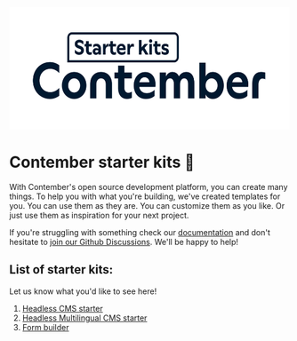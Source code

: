 <div align="center">
	<a href="https://www.contember.com/" target="_blank">
			<picture>
				<source media="(prefers-color-scheme: dark)" srcset=".github/assets/logo_l.svg">
				<img height="220" alt="Contember Interface logo (dark or light)" src=".github/assets/logo_d.svg">
		</picture>
	</a>
</div>

# Contember starter kits 🚀

With Contember's open source development platform, you can create many things. To help you with what you're building, we've created templates for you. You can use them as they are. You can customize them as you like. Or just use them as inspiration for your next project.

If you're struggling with something check our [documentation](https://docs.contember.com) and don't hesitate to [join our Github Discussions](https://github.com/orgs/contember/discussions/categories/support). We'll be happy to help!

## List of starter kits:

Let us know what you'd like to see here!

1. [Headless CMS starter](/headless-cms)
1. [Headless Multilingual CMS starter](/headless-multilingual-cms)
1. [Form builder](/form-builder)
